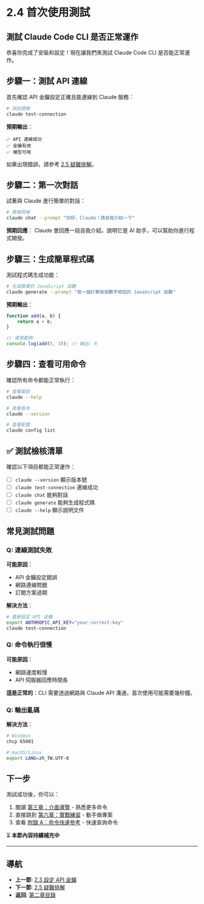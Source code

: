 # 2.4 首次使用測試

## 測試 Claude Code CLI 是否正常運作

恭喜你完成了安裝和設定！現在讓我們來測試 Claude Code CLI 是否能正常運作。

## 步驟一：測試 API 連線

首先確認 API 金鑰設定正確且能連線到 Claude 服務：

```bash
# 測試連線
claude test-connection
```

**預期輸出**：
```
✅ API 連線成功
✅ 金鑰有效
✅ 模型可用
```

如果出現錯誤，請參考 [2.5 疑難排解](./2.5-troubleshooting.md)。

## 步驟二：第一次對話

試著與 Claude 進行簡單的對話：

```bash
# 簡單問候
claude chat --prompt "你好，Claude！請自我介紹一下"
```

**預期回應**：
Claude 會回應一段自我介紹，說明它是 AI 助手，可以幫助你進行程式開發。

## 步驟三：生成簡單程式碼

測試程式碼生成功能：

```bash
# 生成簡單的 JavaScript 函數
claude generate --prompt "寫一個計算兩個數字相加的 JavaScript 函數"
```

**預期輸出**：
```javascript
function add(a, b) {
    return a + b;
}

// 使用範例
console.log(add(5, 3)); // 輸出: 8
```

## 步驟四：查看可用命令

確認所有命令都能正常執行：

```bash
# 查看幫助
claude --help

# 查看版本
claude --version

# 查看配置
claude config list
```

## ✅ 測試檢核清單

確認以下項目都能正常運作：

- [ ] `claude --version` 顯示版本號
- [ ] `claude test-connection` 連線成功
- [ ] `claude chat` 能夠對話
- [ ] `claude generate` 能夠生成程式碼
- [ ] `claude --help` 顯示說明文件

## 常見測試問題

### Q: 連線測試失敗

**可能原因**：
- API 金鑰設定錯誤
- 網路連線問題
- 訂閱方案過期

**解決方法**：
```bash
# 重新設定 API 金鑰
export ANTHROPIC_API_KEY="your-correct-key"
claude test-connection
```

### Q: 命令執行很慢

**可能原因**：
- 網路速度較慢
- API 伺服器回應時間長

**這是正常的**：CLI 需要透過網路與 Claude API 溝通，首次使用可能需要幾秒鐘。

### Q: 輸出亂碼

**解決方法**：
```bash
# Windows
chcp 65001

# macOS/Linux
export LANG=zh_TW.UTF-8
```

## 下一步

測試成功後，你可以：

1. 閱讀 [第三章：介面導覽](../chapter3/README.md) - 熟悉更多命令
2. 直接跳到 [第六章：實戰練習](../chapter6/README.md) - 動手做專案
3. 查看 [附錄 A：命令快速參考](../appendix/A-quick-reference.md) - 快速查詢命令

⏳ **本節內容持續補充中**

---

## 導航

- **上一節**: [2.3 設定 API 金鑰](./2.3-api-key.md)
- **下一節**: [2.5 疑難排解](./2.5-troubleshooting.md)
- **返回**: [第二章目錄](./README.md)
